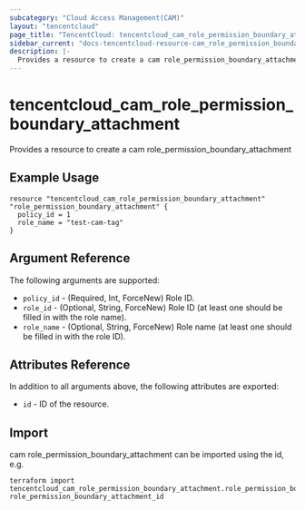 ```yaml
---
subcategory: "Cloud Access Management(CAM)"
layout: "tencentcloud"
page_title: "TencentCloud: tencentcloud_cam_role_permission_boundary_attachment"
sidebar_current: "docs-tencentcloud-resource-cam_role_permission_boundary_attachment"
description: |-
  Provides a resource to create a cam role_permission_boundary_attachment
---
```


# tencentcloud_cam_role_permission_boundary_attachment

Provides a resource to create a cam role_permission_boundary_attachment

## Example Usage

```hcl
resource "tencentcloud_cam_role_permission_boundary_attachment" "role_permission_boundary_attachment" {
  policy_id = 1
  role_name = "test-cam-tag"
}
```

## Argument Reference

The following arguments are supported:

* `policy_id` - (Required, Int, ForceNew) Role ID.
* `role_id` - (Optional, String, ForceNew) Role ID (at least one should be filled in with the role name).
* `role_name` - (Optional, String, ForceNew) Role name (at least one should be filled in with the role ID).

## Attributes Reference

In addition to all arguments above, the following attributes are exported:

* `id` - ID of the resource.



## Import

cam role_permission_boundary_attachment can be imported using the id, e.g.

```
terraform import tencentcloud_cam_role_permission_boundary_attachment.role_permission_boundary_attachment role_permission_boundary_attachment_id
```

